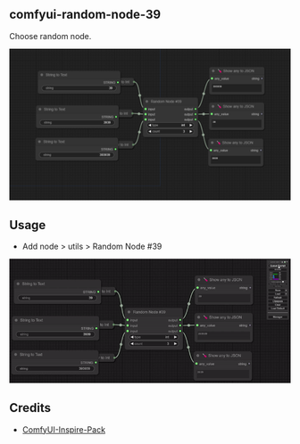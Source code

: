 ## comfyui-random-node-39

Choose random node.

![image-1](./images/workflow.png)

## Usage

- Add node > utils > Random Node #39

![image-2](./images/example.gif)

## Credits

- [ComfyUI-Inspire-Pack](https://github.com/ltdrdata/ComfyUI-Inspire-Pack)